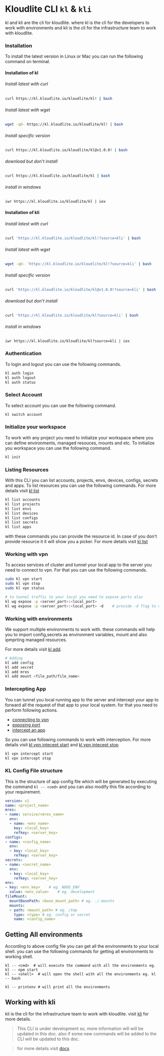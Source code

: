 # Kloudlite CLI `kl` & `kli`

kl and kli are the cli for kloudlite. where kl is the cli for the developers to work with environments and kli is the cli for the infrastructure team to work with kloudlite.

### Installation

To install the latest version in Linux or Mac you can run the following command on terminal.

#### Installation of kl

###### Install latest with curl
```sh
curl https://kl.kloudlite.io/kloudlite/kl! | bash
```

###### Install latest with wget

```sh
wget -qO- https://kl.kloudlite.io/kloudlite/kl! | bash
```

###### Install specific version
```sh
curl https://kl.kloudlite.io/kloudlite/kl@v1.0.0! | bash
```

###### download but don't install
```sh
curl https://kl.kloudlite.io/kloudlite/kl | bash
```

###### install in windows
```
iwr https://kl.kloudlite.io/kloudlite/kl | iex
```

#### Installation of kli

###### Install latest with curl
```sh
curl 'https://kl.kloudlite.io/kloudlite/kl!?source=kli' | bash
```

###### Install latest with wget

```sh
wget -qO- 'https://kl.kloudlite.io/kloudlite/kl!?source=kli' | bash
```

###### Install specific version
```sh
curl 'https://kl.kloudlite.io/kloudlite/kl@v1.0.0!?source=kli' | bash
```

###### download but don't install
```sh
curl 'https://kl.kloudlite.io/kloudlite/kl?source=kli' | bash
```

###### install in windows
```
iwr https://kl.kloudlite.io/kloudlite/kl?source=kli | iex
```

### Authentication

To login and logout you can use the following commands.

```sh
kl auth login
kl auth logout
kl auth status
```

### Select Account

To select account you can use the following command.

```sh
kl switch account
```

### Initialize your workspace
To work with any project you need to initialize your workspace where you can define 
environments, managed resouces, mounts and etc.
To initialize you workspace you can use the following command.
```sh
kl init
```


### Listing Resources

With this CLI you can list accounts, projects, envs, devices, configs, secrets and apps.
To list resources you can use the following commands.
For more details visit [kl list](./docs/kl/kl_list.md)


```sh
kl list accounts
kl list projects
kl list envs
kl list devices
kl list configs
kl list secrets
kl list apps
```

with these commands you can provide the resource id. In case of you don't provide resource 
it it will show you a picker. For more details visit [kl list](./docs/kl/kl_list.md)

### Working with vpn

To access services of cluster and tunnel your local app to the server you need to connect to vpn.
For that you can use the following commands.

```sh
sudo kl vpn start
sudo kl vpn stop
sudo kl vpn status

# to tunnel traffic to your local you need to expose ports also
kl wg expose -p <server_port>:<local_port>
kl wg expose -p <server_port>:<local_port> -d    # provide -d flag to delete
```

### Working with environments
We support multiple environments to work with. these commands 
will help you to import config,secrets as environment variables, mount and also ipmprting managed resources.

For more details visit [kl add](./docs/kl/kl_add.md).


```sh
# Adding
kl add config
kl add secret
kl add mres
kl add mount <file_path/file_name>
```

### Intercepting App
You can tunnel you local running app to the server and intercept your app to forward all the request of that app to your local system. 
for that you need to perform following actions.
- [connecting to vpn](./docs/kl/kl_vpn_start.md)
- [exposing port](./docs/kl/kl_vpn_expose.md)
- [intercept an app](./docs/kl/kl_vpn_intercept.md)

So you can use following commands to work with interception. 
For more details visit [kl vpn intecept start](./docs/kl/kl_vpn_intercept_start.md) and [kl vpn intecept stop](./docs/kl/kl_vpn_intercept_stop.md)

```sh
kl vpn intercept start
kl vpn intercept stop
```

### KL Config File structure
This is the structure of app config file which will be generated by executing the command `kl -- <cmd>` and 
you can also modify this file according to your requirement.
```yaml
version: v1
name: <project_name>
mres: 
- name: service/<mres_name>
  env:
  - name: <env_name>
    key: <local_key>
    refkey: <server_key>
configs:
- name: <config_name>
  env:
  - key: <local_key>
    refkey: <server_key>
secrets:
- name: <secret_name>
  env:
  - key: <local_key> 
    refkey: <server_key> 
env:
- key: <env_key>    # eg. NODE_ENV
  value: <env_value>    # eg. development
fileMount:
  mountBasePath: <base_mount_path> # eg. ./.mounts
  mounts:
  - path: <mount_path> # eg. /tmp
    type: <type> # eg. config or secret
    name: <config_name>
```

## Getting All environments 
According to above config file you can get all the environments to your local shell.
you can use the following commands for getting all environments to working shell.
```
kl -- <cmd>  # will execute the command with all the environments eg. kl -- npm start
kl -- <shell>  # will open the shell with all the environments eg. kl -- bash

kl -- printenv # will print all the environments
```


## Working with kli
kli is the cli for the infrastructure team to work with kloudlite.
visit [kli](./docs/kli/kli.md) for more details.

> This CLI is under development so, more information will will be updated in this doc. also if some new commands will be added to the CLI will be updated to this doc.


> for more details visit [docs](./docs/kl/kl.md)
